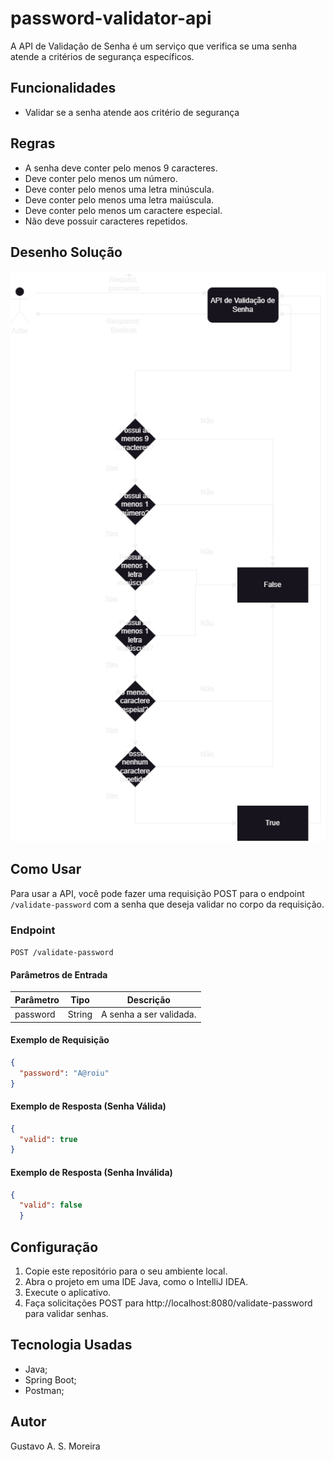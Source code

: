 # password-validator-api

A API de Validação de Senha é um serviço que verifica se uma senha atende a critérios de segurança específicos.

## Funcionalidades
- Validar se a senha atende aos critério de segurança

## Regras
- A senha deve conter pelo menos 9 caracteres.
- Deve conter pelo menos um número.
- Deve conter pelo menos uma letra minúscula.
- Deve conter pelo menos uma letra maiúscula.
- Deve conter pelo menos um caractere especial.
- Não deve possuir caracteres repetidos.

## Desenho Solução
![alt text](https://github.com/gustavo-arao95/password-validator-api/blob/main/Diagrama%20sem%20nome.png)
## Como Usar

Para usar a API, você pode fazer uma requisição POST para o endpoint `/validate-password` com a senha que deseja validar no corpo da requisição.

### Endpoint

`POST /validate-password`

#### Parâmetros de Entrada

| Parâmetro | Tipo   | Descrição               |
|-----------|--------|-------------------------|
| password  | String | A senha a ser validada. |

#### Exemplo de Requisição

```json
{
  "password": "A@roiu"
}
```
#### Exemplo de Resposta (Senha Válida)
```json
{
  "valid": true
}
```
#### Exemplo de Resposta (Senha Inválida)
```json
{
  "valid": false
  }
```
## Configuração
1. Copie este repositório para o seu ambiente local.
2. Abra o projeto em uma IDE Java, como o IntelliJ IDEA.
3. Execute o aplicativo.
4. Faça solicitações POST para http://localhost:8080/validate-password para validar senhas.

## Tecnologia Usadas
* Java;
* Spring Boot;
* Postman;

## Autor
Gustavo A. S. Moreira




